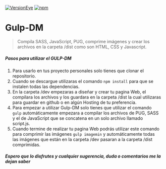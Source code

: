 
[![VersionEye](https://img.shields.io/versioneye/d/ruby/rails.svg?style=plastic)](https://github.com/dreidyy/Gulp-DM/)
[![npm](https://img.shields.io/npm/v/npm.svg?style=plastic)](https://github.com/dreidyy/Gulp-DM/)

# Gulp-DM

> Compila SASS, JavaScript, PUG, comprime imágenes y crear los archivos en la carpeta /dist como son HTML, CSS y Javascript.

##### Pasos para utilizar el GULP-DM

1. Para usarlo en tus proyecto personales solo tienes que clonar el repositorio.
2. Cuando se descargue utilizaras el comando `npm install` para que se instalen todas las dependencias.
3. En la carpeta /dev empezaras a diseñar y crear tu pagina Web, el compilara los archivos y los guardara en la carpeta /dist la cual utilizaras para guardar en github o en algún Hosting de tu preferencia.
4. Para empezar a utilizar Gulp-DM solo tienes que utilizar el comando `gulp` automáticamente empezara a compilar los archivos  de PUG, SASS y el de JavaScript que se concatena en un solo archivo llamado script.js.
5. Cuando termine de realizar tu pagina Web podrás utilizar este comando para comprimir las imágenes `gulp imagemin` y automáticamente todas las imágenes que están en la carpeta /dev pasaran a la carpeta /dist comprimidas.


##### Espero que lo disfrutes y cualquier sugerencia, duda o comentarios me la dejan saber
